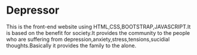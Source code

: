 # Depressor
This is the front-end website using HTML,CSS,BOOTSTRAP,JAVASCRIPT.It is based on the benefit for society.It provides  the community to the people who are suffering from depression,anxiety,stress,tensions,sucidial thoughts.Basically it provides the family to the alone.
